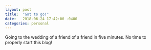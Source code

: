 ```yaml
---
layout: post
title:  "Got to go!"
date:   2018-06-24 17:42:00 -0400
categories: personal
---
```

Going to the wedding of a friend of a friend in five minutes. No time to properly start this blog!